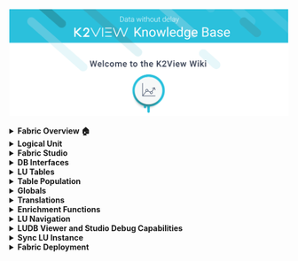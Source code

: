 ![image](/articles/images/welcome_to_wiki.png)

<details>
<summary markdown="span"><strong>Fabric Overview <strong><a href="/articles/01_fabric_overview/README.md" style="text-decoration: none;">&#127968;</a></summary>
<!----<summary markdown="span"><strong>Fabric Overview<strong></summary>-->
<ul>
        <li><a href="/articles/01_fabric_overview/README.md">Fabric Overview - Homepage</a></li>
        <ul>
        <li><a href="/articles/01_fabric_overview/01_what%20is%20fabric.md">What is Fabric?</a></li>
        <li><a href="/articles/01_fabric_overview/02_fabric_glossary.md">Fabric Glossary</a></li>
</ul>
        </ul>
</details>

<details>
<summary markdown="span"><strong>Logical Unit<strong></summary>
<ul>
        <li><a href="/articles/03_logical_units/README.md">Logical Unit - Homepage</a>
                <ul>
      <li><a href="/articles/03_logical_units/01_LU_overview.md">LU Overview</a></li>
      <li><a href="/articles/03_logical_units/02_create_a_logical_unit_flow.md">Create a Logical Unit - Flow</li>
<li><a href="/articles/03_logical_units/03_LU_schema_window.md">LU Schema Window</li>
<li><a href="/articles/03_logical_units/04_LU_properties.md">LU Properties</a></li>
<li><a href="/articles/03_logical_units/05_create_a_new_LU_object.md">Create New LU Object</a></li>
<li><a href="/articles/03_logical_units/06_auto_discovery_wizard.md">Auto Discovery Wizard</a></li>
<li><a href="/articles/03_logical_units/07_build__or_update_an_LU_schema.md">Auto Discovery - Build or Update LU Schema</a></li>
<li><a href="/articles/03_logical_units/08_define_root_table_and_instance_ID_LU_schema.md">Set Root Table and Instance ID Column</a></li>
<li><a href="/articles/03_logical_units/09_add_table_to_a_schema.md">Add a Table to a Schema</a></li>
<li><a href="/articles/03_logical_units/10_delete_table_from_a_schema.md">Delete a Table from a Schema</a></li>
<li><a href="/articles/03_logical_units/11_add_delete_table_population.md">Add/Delete Population from LU Schema</a></li>
<li><a href="/articles/03_logical_units/12_LU_hierarchy_and_linking_table_population.md">LU Hierarchy and Linking Table Populations</a></li>
<li><a href="/articles/03_logical_units/13_disable_enable_populations_in_schema.md">Disable/Enable Populations in the Schema</a></li>
<li><a href="/articles/03_logical_units/14_edit%20enrichment%20order.md">Edit Enrichment Order</a></li>
<li><a href="/articles/03_logical_units/15_LU_schema_edit_reference_tab.md">Editing References Tab</a></li>
<li><a href="/articles/03_logical_units/16_LU_schema_group_and_ungroup_tables.md">LU Schema: Group and Ungroup Tables</a></li>
<li><a href="/articles/03_logical_units/17_LU_schema_change_root_table.md">LU Schema: Change Root Table</a></li>
<li><a href="/articles/03_logical_units/18_LU_schema_refresh_LU_options.md">LU Schema: Refresh LU Options</a></li>
                </ul>
       </li>
</ul>
</details>

<details>
<summary markdown="span"><strong>Fabric Studio<strong></summary>
<ul>
        <li><a href="/articles/04_fabric_studio/README.md">Fabric Studio - Homepage</a></li>
        <ul>
  <li><a href="/articles/04_fabric_studio/01_UI_components_and_menus.md">Components and Menus</a></li>
<li><a href="/articles/04_fabric_studio/02_window_tab_context_menu.md">Window Tab Context Menu</li>
<li><a href="/articles/04_fabric_studio/03_diagram_and_toolbars.md">Diagrams and Toolbars</li>
<li><a href="/articles/04_fabric_studio/04_user_preferences.md">User Preferences</a></li>
<li><a href="/articles/04_fabric_studio/05_creating_a_new_project.md">Creating a New Project</a></li>
<li><a href="/articles/04_fabric_studio/06_adding_fabric_projects_to_version_control.md">Adding Fabric Projects to Version Control</a></li>
<li><a href="/articles/04_fabric_studio/07_best_practices_for_working_with_GIT_and_SVN.md">Best Practices for Working with GIT and SVN</a></li>
<li><a href="/articles/04_fabric_studio/08_fabric_project_tree.md">Fabric Project Tree</a></li>
<li><a href="/articles/04_fabric_studio/09_logic_files_and_categories.md">Logic Files and Categories</a></li>
<li><a href="/articles/04_fabric_studio/10_fabric_studio_validating_java_code_within_a_project.md">Fabric Studio Java Code Validation</a></li>
<li><a href="/articles/04_fabric_studio/11_fabric_studio_exporting_and_importing%20a_fabric_project.md">Fabric Project</a></li>
<li><a href="/articles/04_fabric_studio/12_shared_objects.md">Shared Objects</a></li>
</ul>
        </ul>
</details>

<details>
<summary markdown="span"><strong>DB Interfaces<strong></summary>
<ul>
        <li><a href="/articles/05_DB_interfaces/README.md">DB Interfaces - Homepage</a></li>
        <ul>
<li><a href="/articles/05_DB_interfaces/01_interfaces_overview.md"> Interfaces Overview</a></li>
<li><a href="/articles/05_DB_interfaces/02_interfaces_source_analysis_guidelines.md">Interfaces Source Analysis Guidelines</li>
<li><a href="/articles/05_DB_interfaces/03_DB_interfaces_overview.md">DB Interfaces Overview</li>
<li><a href="/articles/05_DB_interfaces/04_creating_a_new_database_interface.md">Creating a New Database Interface</a></li>
<li><a href="/articles/05_DB_interfaces/05_adding_a_fabric_and_remote_fabric_interface_type.md">Adding Fabric to Interface Type</a></li>
<li><a href="/articles/05_DB_interfaces/06_editing_interface_settings.md">Editing Interface Settings</a></li>
<li><a href="/articles/05_DB_interfaces/07_deleting_disabling_an_interface.md">Deleting Disabling an Interface</a></li>
<li><a href="/articles/05_DB_interfaces/08_clearing_the_database_objects_cache.md">Clearing DB Object Cache</a></li>
<li><a href="/articles/05_DB_interfaces/09_fabric_API_for_DB_interfaces.md">Fabric API for DB Interface</a></li>
        </ul>
</ul>
</details>

<details>
<summary markdown="span"><strong>LU Tables<strong></summary>
<ul>
        <li><a href="/articles/06_LU_tables/README.md">LU Tables - Homepage</a></li>
        <ul>
<li><a href="/articles/06_LU_tables/01_LU_tables_overview.md">LU Tables Overview</a></li>
<li><a href="/articles/06_LU_tables/02_create_an_LU_table.md">Create an LU Table</li>
<li><a href="/articles/06_LU_tables/03_table_indexes.md">Table Indexes</li>
<li><a href="/articles/06_LU_tables/04_table_properties.md">Table Properties</a></li>
</ul>
        </ul>
</details>

<details>
<summary markdown="span"><strong>Table Population<strong></summary>

<ul>
        <li><a href="/articles/07_table_population/README.md">Table Population - Homepage</a></li>
                <ul>
<li><a href="/articles/07_table_population/01_table_population_overview.md">Table Population Overview</a></li>
<li><a href="/articles/07_table_population/02_source_object_types.md">Source Object Types</li>
<li><a href="/articles/07_table_population/03_creating_a_new_table_population.md">Creating a New Table Population</li>
<li><a href="/articles/07_table_population/04_table_population_properties_tab.md">Table Population Properties Tab</a></li>
<li><a href="/articles/07_table_population/05_table_population_mode.md">Table Population Mode</a></li
<li><a href="/articles/07_table_population/06_table_population_transformation_rules.md">Table Population Transformation Rules</a></li>
<li><a href="/articles/07_table_population/07_fabric_built_in_functions.md">Fabric Built-in Functions</a></li>
<li><a href="/articles/07_table_population/08_project_functions.md">Project Functions</a></li>
<li><a href="/articles/07_table_population/09_creating_an_LUDB_function.md">Creating an LUDB Function</a></li>
<li><a href="/articles/07_table_population/10_creating_a_project_function.md">Creating a Project Function</a></li>
<li><a href="/articles/07_table_population/11_1_creating_or_editing_a_root_function.md">Creating or Editing a Root Function</a></li>
<li><a href="/articles/07_table_population/11_2_root_functions_code_examples.md">Root Functions - Code Examples</a></li>
<li><a href="/articles/07_table_population/11_lookup_tables.md">Lookup Tables</a></li>
<li><a href="/articles/07_table_population/12_table_population_diagram_outline.md">Table Population Diagram Outline</a></li>
<li><a href="/articles/07_table_population/13_LU_table_population_execution_order.md">Table Population Excecution Order</a></li>
</ul>
                </ul>
</details>

<details>
<summary markdown="span"><strong>Globals<strong></summary>
<ul>
        <li><a href="/articles/08_globals/README.md">Globals - Homepage</a></li>
        <ul>
<li><a href="/articles/08_globals/01_globals_overview.md">Globals Overview</a></li>
<li><a href="/articles/08_globals/02_globals_use_cases.md">Globals Use Cases</li>
<li><a href="/articles/08_globals/03_set_globals.md">Set Globals</li>
<li><a href="/articles/08_globals/04_globals_code_examples.md">Globals Code Examples</a></li>
        </ul>
        </ul>
</details>

<details>
<summary markdown="span"><strong>Translations<strong></summary>
<ul>
        <li><a href="/articles/09_translations/README.md">Translations - Homepage</a></li>
        <ul>
  
<li><a href="/articles/09_translations/01_translations_overview_and_use_cases.md">Translations Overview</a></li>
<li><a href="/articles/09_translations/02_creating_a_new_translation_in_fabric.md">Creating a New Translation in Fabric</a></li>
<li><a href="/articles/09_translations/03_data_population_in_a_translation.md">Data Population in Translation</a></li>
<li><a href="/articles/09_translations/04_using_translations_in_fabric.md">Using Translations in Fabric</a></li>
<li><a href="/articles/09_translations/05_translations_code_examples.md">Translations Code Examples</a></li>
</ul>
</ul>
</details>

<details>
<summary markdown="span"><strong>Enrichment Functions<strong></summary>
<ul>
        <li><a href="/articles/10_enrichment_function/README.md">Enrichment Functions - Homepage</a></li>
        <ul>
<li><a href="/articles/10_enrichment_function/01_enrichment_function_overview.md">Enrichment Function Overview</a></li>
<li><a href="/articles/10_enrichment_function/02_enrichment_vs_root_func_comparison_analysis.md">Enrichment vs. Root Function - Comparison Analysis</a></li>
<li><a href="/articles/10_enrichment_function/03_create_edit_enrichment_function.md">Create / Edit an Enrichment Function</a></li>
<li><a href="/articles/10_enrichment_function/04_code_examples_enrichment_function.md">Code Examples of Enrichment Function</a></li>
</ul>
        </ul>
</details>

<details>
<summary markdown="span"><strong>LU Navigation<strong></summary>
<ul>
        <li><a href="/articles/12_LU_navigation/README.md">LU Navigation - Homepage</a></li>
        <ul>
<li><a href="/articles/12_LU_navigation/01_Navigating_an_LU_schema.md">Navigating an LU Schema</a></li>
<li><a href="/articles/12_LU_navigation/02_searching_a_fabric_project.md">Searching a Fabric Project</a></li>
</ul>
        </ul>
</details>

<details>
<summary markdown="span"><strong>LUDB Viewer and Studio Debug Capabilities<strong></summary>
<ul>
  <li><a href="/articles/13_LUDB_viewer_and_studio_debug_capabilities/README.md">LUDB Viewer and Studio Debug Capabilities - Homepage</a></li>
        <ul>
<li><a href="/articles/13_LUDB_viewer_and_studio_debug_capabilities/01_data_viewer.md">Data Viewer</a></li>
<li><a href="/articles/13_LUDB_viewer_and_studio_debug_capabilities/02_fabric_studio_log_files.md">Fabric Studio Log Files</a></li>
<li><a href="/articles/13_LUDB_viewer_and_studio_debug_capabilities/03_debug_table_population.md">Debug Table Population</a></li>
</ul>
        </ul>
</details>

<details>
<summary markdown="span"><strong>Sync LU Instance<strong></summary>
<ul>
        <li><a href="/articles/14_sync_LU_instance/README.md">Sync LU Instance - Homepage</a></li>
        <ul>
<li><a href="/articles/14_sync_LU_instance/01_sync_LUI_overview.md">Sync LUI Overview</a></li>
<li><a href="/articles/14_sync_LU_instance/02_sync_modes.md">Sync Modes</li>
<li><a href="/articles/14_sync_LU_instance/03_sync_ignore_source_exception.md">Sync- Ignore Source Exception</li>
<li><a href="/articles/14_sync_LU_instance/04_sync_methods.md">Sync Methods</a></li>
<li><a href="/articles/14_sync_LU_instance/05_sync_decision_functions.md">Sync – Decision Functions</a></li>
<li><a href="/articles/14_sync_LU_instance/06_sync_decision_functions_recommendations.md">Sync Decision Functions Recommendations</a></li>
<li><a href="/articles/14_sync_LU_instance/07_sync_levels.md">Sync Levels</a></li>
<li><a href="/articles/14_sync_LU_instance/08_sync_timeout.md">Sync Timeout</a></li>
<li><a href="/articles/14_sync_LU_instance/09_skip_sync.md">Skip Sync</a></li>
<li><a href="/articles/14_sync_LU_instance/10_sync_behavior_summary.md">Sync Behavior Summary</a></li>
        </ul>
</ul>
</details>

<details>
<summary markdown="span"><strong>Fabric Deployment<strong></summary>
<ul>
        <li><a href="/articles/16_deploy_fabric/README.md">Deploy Fabric - Homepage</a></li>
        <ul>
<li><a href="/articles/16_deploy_fabric/01_deploy_Fabric_project.md">Deploy Fabric Project</a></li>
<li><a href="/articles/16_deploy_fabric/02_deploy_from_Fabric_Studio.md">Deploy from Fabric Studio</a></li>
<li><a href="/articles/16_deploy_fabric/03_offline_deploy.md">Offline Deploy</a></li>
</ul>
        </ul>
</details>



